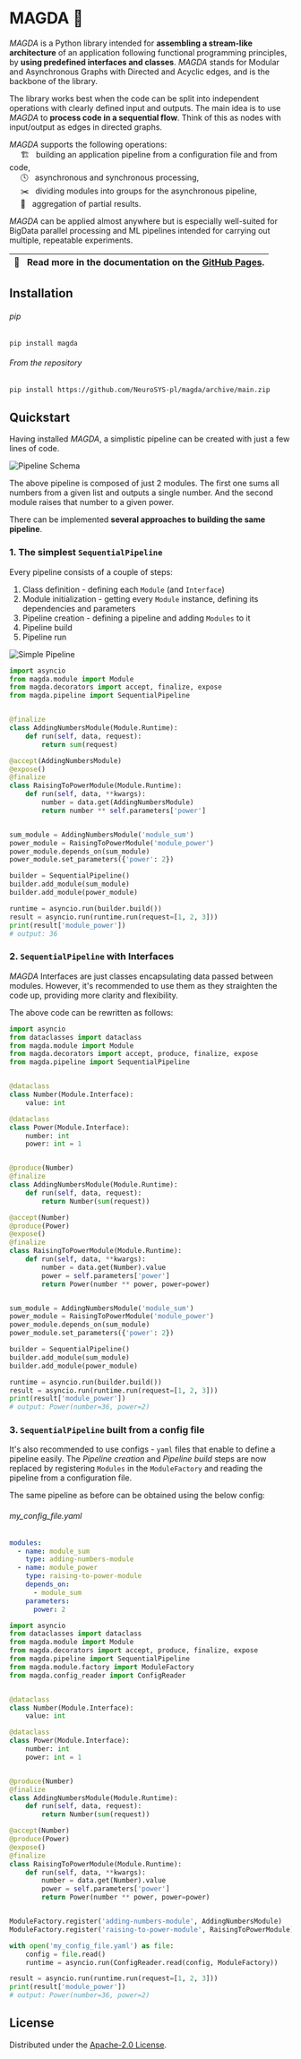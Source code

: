 # MAGDA 👧

*MAGDA* is a Python library intended for **assembling a stream-like architecture** of an application following functional programming principles, by **using predefined interfaces and classes**. *MAGDA* stands for Modular and Asynchronous Graphs with Directed and Acyclic edges, and is the backbone of the library.   

The library works best when the code can be split into independent operations with clearly defined input and outputs. The main idea is to use *MAGDA* to **process code in a sequential flow**. Think of this as nodes with input/output as edges in directed graphs.

*MAGDA* supports the following operations:  
&nbsp;&nbsp;&nbsp;&nbsp; :building_construction: &nbsp; building an application pipeline from a configuration file and from code,  
&nbsp;&nbsp;&nbsp;&nbsp; :clock4: &nbsp; asynchronous and synchronous processing,   
&nbsp;&nbsp;&nbsp;&nbsp; :scissors:	&nbsp; dividing modules into groups for the asynchronous pipeline,   
&nbsp;&nbsp;&nbsp;&nbsp; :dart:	&nbsp; aggregation of partial results.

*MAGDA* can be applied almost anywhere but is especially well-suited for BigData parallel processing and ML pipelines intended for carrying out multiple, repeatable experiments.

| :open_book: &nbsp; Read more in the documentation on the [GitHub Pages](https://neurosys-pl.github.io/magda/). |
| :---: |


## Installation

###### pip
```
pip install magda
```

###### From the repository
```bash
pip install https://github.com/NeuroSYS-pl/magda/archive/main.zip
```

## Quickstart
Having installed *MAGDA*, a simplistic pipeline can be created with just a few lines of code.

![Pipeline Schema](https://raw.githubusercontent.com/NeuroSYS-pl/magda/main/examples/images/pipeline-schema.png)

The above pipeline is composed of just 2 modules. The first one sums all numbers from a given list and outputs a single number. And the second module raises that number to a given power.

There can be implemented **several approaches to building the same pipeline**. 

### 1. The simplest `SequentialPipeline`
Every pipeline consists of a couple of steps:
1. Class definition - defining each `Module` (and `Interface`)
2. Module initialization - getting every `Module` instance, defining its dependencies and parameters
3. Pipeline creation - defining a pipeline and adding `Modules` to it
4. Pipeline build
5. Pipeline run

![Simple Pipeline](https://raw.githubusercontent.com/NeuroSYS-pl/magda/main/examples/images/simple-pipeline.png)

```python
import asyncio
from magda.module import Module
from magda.decorators import accept, finalize, expose
from magda.pipeline import SequentialPipeline


@finalize
class AddingNumbersModule(Module.Runtime):
    def run(self, data, request):
        return sum(request)

@accept(AddingNumbersModule)
@expose()
@finalize
class RaisingToPowerModule(Module.Runtime):
    def run(self, data, **kwargs):
        number = data.get(AddingNumbersModule)
        return number ** self.parameters['power']


sum_module = AddingNumbersModule('module_sum')
power_module = RaisingToPowerModule('module_power')
power_module.depends_on(sum_module)
power_module.set_parameters({'power': 2})

builder = SequentialPipeline()
builder.add_module(sum_module)
builder.add_module(power_module)

runtime = asyncio.run(builder.build())
result = asyncio.run(runtime.run(request=[1, 2, 3]))
print(result['module_power'])
# output: 36
```

### 2. `SequentialPipeline` with Interfaces
*MAGDA* Interfaces are just classes encapsulating data passed between modules. However, it's recommended to use them as they straighten the code up, providing more clarity and flexibility. 

The above code can be rewritten as follows:

```python
import asyncio
from dataclasses import dataclass
from magda.module import Module
from magda.decorators import accept, produce, finalize, expose
from magda.pipeline import SequentialPipeline


@dataclass
class Number(Module.Interface):
    value: int

@dataclass
class Power(Module.Interface):
    number: int
    power: int = 1


@produce(Number)
@finalize
class AddingNumbersModule(Module.Runtime):
    def run(self, data, request):
        return Number(sum(request))

@accept(Number)
@produce(Power)
@expose()
@finalize
class RaisingToPowerModule(Module.Runtime):
    def run(self, data, **kwargs):
        number = data.get(Number).value
        power = self.parameters['power']
        return Power(number ** power, power=power)


sum_module = AddingNumbersModule('module_sum')
power_module = RaisingToPowerModule('module_power')
power_module.depends_on(sum_module)
power_module.set_parameters({'power': 2})

builder = SequentialPipeline()
builder.add_module(sum_module)
builder.add_module(power_module)

runtime = asyncio.run(builder.build())
result = asyncio.run(runtime.run(request=[1, 2, 3]))
print(result['module_power'])
# output: Power(number=36, power=2)
```

### 3. `SequentialPipeline` built from a config file
It's also recommended to use configs - `yaml` files that enable to define a pipeline easily. The *Pipeline creation* and *Pipeline build* steps are now replaced by registering `Modules` in the `ModuleFactory` and reading the pipeline from a configuration file.  

The same pipeline as before can be obtained using the below config:

###### my_config_file.yaml
```yaml
modules:
  - name: module_sum
    type: adding-numbers-module
  - name: module_power
    type: raising-to-power-module
    depends_on:
      - module_sum
    parameters:
      power: 2
```

```python
import asyncio
from dataclasses import dataclass
from magda.module import Module
from magda.decorators import accept, produce, finalize, expose
from magda.pipeline import SequentialPipeline
from magda.module.factory import ModuleFactory
from magda.config_reader import ConfigReader


@dataclass
class Number(Module.Interface):
    value: int

@dataclass
class Power(Module.Interface):
    number: int
    power: int = 1


@produce(Number)
@finalize
class AddingNumbersModule(Module.Runtime):
    def run(self, data, request):
        return Number(sum(request))

@accept(Number)
@produce(Power)
@expose()
@finalize
class RaisingToPowerModule(Module.Runtime):
    def run(self, data, **kwargs):
        number = data.get(Number).value
        power = self.parameters['power']
        return Power(number ** power, power=power)


ModuleFactory.register('adding-numbers-module', AddingNumbersModule)
ModuleFactory.register('raising-to-power-module', RaisingToPowerModule)

with open('my_config_file.yaml') as file:
    config = file.read()
    runtime = asyncio.run(ConfigReader.read(config, ModuleFactory))

result = asyncio.run(runtime.run(request=[1, 2, 3]))
print(result['module_power'])
# output: Power(number=36, power=2)
```

## License
Distributed under the [Apache-2.0 License](LICENSE).
